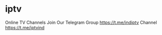 # iptv
Online TV Channels
Join Our Telegram Group https://t.me/indiptv
Channel https://t.me/iptvind
